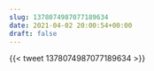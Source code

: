 ```yaml
---
slug: 1378074987077189634
date: 2021-04-02 20:00:54+00:00
draft: false
---
```


{{< tweet 1378074987077189634 >}}

